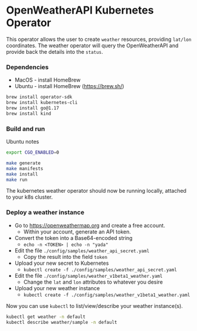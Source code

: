 # OpenWeatherAPI Kubernetes Operator

This operator allows the user to create `weather` resources, 
providing `lat/lon` coordinates. The weather operator will query
the OpenWeatherAPI and provide back the details into the `status`.

### Dependencies

- MacOS - install HomeBrew
- Ubuntu - install HomeBrew (https://brew.sh/)

```bash
brew install operator-sdk
brew install kubernetes-cli
brew install go@1.17
brew install kind
```

### Build and run

Ubuntu notes

```bash
export CGO_ENABLED=0 
```

```bash
make generate
make manifests
make install
make run
```

The kubernetes weather operator should now be running locally, 
attached to your k8s cluster.

### Deploy a weather instance

- Go to https://openweathermap.org and create a free account.
  - Within your account, generate an API token.
- Convert the token into a Base64-encoded string
  - `echo -n <TOKEN> | echo -n "yada"`
- Edit the file `./config/samples/weather_api_secret.yaml`
  - Copy the result into the field `token`
- Upload your new secret to Kubernetes
  - `kubectl create -f ./config/samples/weather_api_secret.yaml`
- Edit the file `./config/samples/weather_v1beta1_weather.yaml`
  - Change the `lat` and `lon` attributes to whatever you desire
- Upload your new weather instance
  - `kubectl create -f ./config/samples/weather_v1beta1_weather.yaml`

Now you can use `kubectl` to list/view/describe your weather instance(s).

```bash
kubectl get weather -n default
kubectl describe weather/sample -n default
``` 

